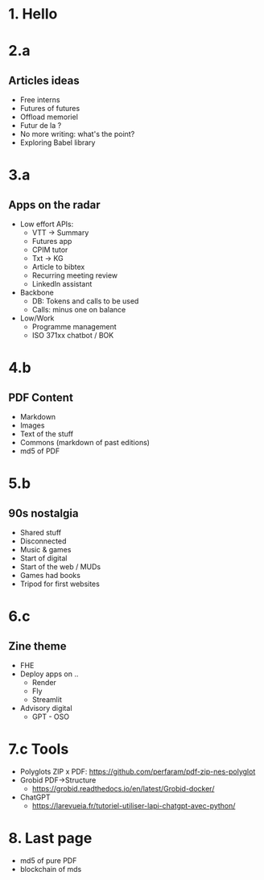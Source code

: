 # 1. Hello


# 2.a


## Articles ideas

* Free interns 
* Futures of futures
* Offload memoriel
* Futur de la ?
* No more writing: what's the point?
* Exploring Babel library


# 3.a

## Apps on the radar

* Low effort APIs:
  * VTT -> Summary
  * Futures app
  * CPIM tutor
  * Txt -> KG
  * Article to bibtex
  * Recurring meeting review
  * LinkedIn assistant
* Backbone
  * DB: Tokens and calls to be used
  * Calls: minus one on balance
* Low/Work
  * Programme management
  * ISO 371xx chatbot / BOK

# 4.b

## PDF Content

* Markdown
* Images
* Text of the stuff
* Commons (markdown of past editions)
* md5 of PDF


# 5.b

## 90s nostalgia

* Shared stuff
* Disconnected
* Music & games
* Start of digital
* Start of the web / MUDs
* Games had books
* Tripod for first websites


# 6.c

## Zine theme

* FHE
* Deploy apps on ..
  * Render
  * Fly
  * Streamlit
* Advisory digital
  * GPT - OSO

# 7.c Tools

* Polyglots ZIP x PDF: https://github.com/perfaram/pdf-zip-nes-polyglot
* Grobid PDF->Structure
  * https://grobid.readthedocs.io/en/latest/Grobid-docker/
* ChatGPT
  * https://larevueia.fr/tutoriel-utiliser-lapi-chatgpt-avec-python/




# 8. Last page


* md5 of pure PDF
* blockchain of mds


